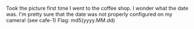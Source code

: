 Took the picture first time I went to the coffee shop. I wonder what the date was. I'm pretty sure that the date was not properly configured on my camera! (see cafe-1) 
Flag: md5(yyyy.MM.dd)
